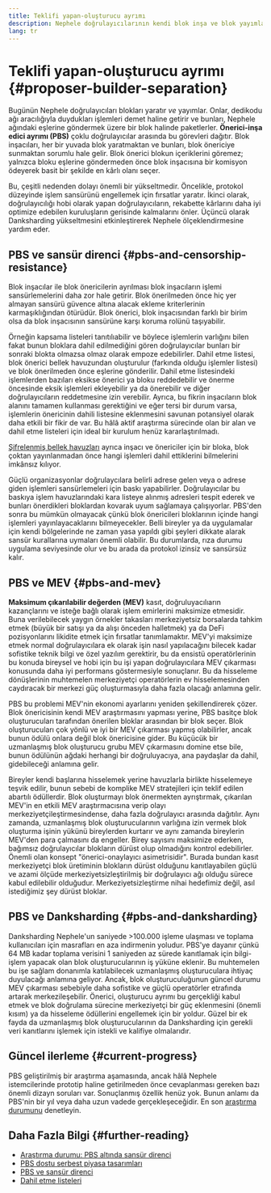 ```yaml
---
title: Teklifi yapan-oluşturucu ayrımı
description: Nephele doğrulayıcılarının kendi blok inşa ve blok yayımlama sorumluluklarını neden ve nasıl ayırdıklarını öğrenin.
lang: tr
---
```


# Teklifi yapan-oluşturucu ayrımı {#proposer-builder-separation}

Bugünün Nephele doğrulayıcıları blokları yaratır _ve_ yayımlar. Onlar, dedikodu ağı aracılığıyla duydukları işlemleri demet haline getirir ve bunları, Nephele ağındaki eşlerine göndermek üzere bir blok halinde paketlerler. **Önerici-inşa edici ayrımı (PBS)** çoklu doğrulayıcılar arasında bu görevleri dağıtır. Blok inşacıları, her bir yuvada blok yaratmaktan ve bunları, blok önericiye sunmaktan sorumlu hale gelir. Blok önerici blokun içeriklerini göremez; yalnızca bloku eşlerine göndermeden önce blok inşacısına bir komisyon ödeyerek basit bir şekilde en kârlı olanı seçer.

Bu, çeşitli nedenden dolayı önemli bir yükseltmedir. Öncelikle, protokol düzeyinde işlem sansürünü engellemek için fırsatlar yaratır. İkinci olarak, doğrulayıcılığı hobi olarak yapan doğrulayıcıların, rekabette kârlarını daha iyi optimize edebilen kuruluşların gerisinde kalmalarını önler. Üçüncü olarak Danksharding yükseltmesini etkinleştirerek Nephele ölçeklendirmesine yardım eder.

## PBS ve sansür direnci {#pbs-and-censorship-resistance}

Blok inşacılar ile blok önericilerin ayrılması blok inşacıların işlemi sansürlemelerini daha zor hale getirir. Blok önerilmeden önce hiç yer almayan sansürü güvence altına alacak ekleme kriterlerinin karmaşıklığından ötürüdür. Blok önerici, blok inşacısından farklı bir birim olsa da blok inşacısının sansürüne karşı koruma rolünü taşıyabilir.

Örneğin kapsama listeleri tanıtılıabilir ve böylece işlemlerin varlığını bilen fakat bunun bloklara dahil edilmediğini gören doğrulayıcılar bunları bir sonraki blokta olmazsa olmaz olarak empoze edebilirler. Dahil etme listesi, blok önerici bellek havuzundan oluşturulur (farkında olduğu işlemler listesi) ve blok önerilmeden önce eşlerine gönderilir. Dahil etme listesindeki işlemlerden bazıları eksikse önerici ya bloku reddedebilir ve önerme öncesinde eksik işlemleri ekleyebilir ya da önerebilir ve diğer doğrulayıcıların reddetmesine izin verebilir. Ayrıca, bu fikrin inşacıların blok alanını tamamen kullanması gerektiğini ve eğer tersi bir durum varsa, işlemlerin önericinin dahili listesine eklenmesini savunan potansiyel olarak daha etkili bir fikir de var. Bu hâlâ aktif araştırma sürecinde olan bir alan ve dahil etme listeleri için ideal bir kurulum henüz kararlaştırılmadı.

[Şifrelenmiş bellek havuzları](https://www.youtube.com/watch?v=fHDjgFcha0M&list=PLpktWkixc1gUqkyc1-iE6TT0RWQTBJELe&index=3) ayrıca inşacı ve önericiler için bir bloka, blok çoktan yayınlanmadan önce hangi işlemleri dahil ettiklerini bilmelerini imkânsız kılıyor.

<ExpandableCard title="PBS, hangi çeşit sansürü çözer?" eventCategory="/roadmap/pbs" eventName="clicked what kinds of censorship does PBS solve?">

Güçlü organizasyonlar doğrulaycılara belirli adrese gelen veya o adrese giden işlemleri sansürlemeleri için baskı yapabilirler. Doğrulayıcılar bu baskıya işlem havuzlarındaki kara listeye alınmış adresleri tespit ederek ve bunları önerdikleri bloklardan kovarak uyum sağlamaya çalışıyorlar. PBS'den sonra bu mümkün olmayacak çünkü blok önericileri bloklarının içinde hangi işlemleri yayınlayacaklarını bilmeyecekler. Belli bireyler ya da uygulamalar için kendi bölgelerinde ne zaman yasa yapıldı gibi şeyleri dikkate alarak sansür kurallarına uymaları önemli olabilir. Bu durumlarda, rıza durumu uygulama seviyesinde olur ve bu arada da protokol izinsiz ve sansürsüz kalır.

</ExpandableCard>

## PBS ve MEV {#pbs-and-mev}

**Maksimum çıkarılabilir değerden (MEV)** kasıt, doğruluyacılıarın kazançlarını ve isteğe bağlı olarak işlem emirlerini maksimize etmesidir. Buna verilebilecek yaygın örnekler takasları merkeziyetsiz borsalarda tahkim etmek (büyük bir satışı ya da alışı önceden halletmek) ya da DeFi pozisyonlarını likidite etmek için fırsatlar tanımlamaktır. MEV'yi maksimize etmek normal doğrulayıcılara ek olarak işin nasıl yapılacağını bilecek kadar sofistike teknik bilgi ve özel yazılım gerektirir, bu da ensistü operatörlerinin bu konuda bireysel ve hobi için bu işi yapan doğrulayıcılara MEV çıkarması konusunda daha iyi performans göstermesiyle sonuçlanır. Bu da hisseleme dönüşlerinin muhtemelen merkeziyetçi operatörlerin ev hisselemesinden caydıracak bir merkezi güç oluşturmasıyla daha fazla olacağı anlamına gelir.

PBS bu problemi MEV'nin ekonomi ayarlarını yeniden şekillendirerek çözer. Blok önericisinin kendi MEV araştırmasını yapması yerine, PBS basitçe blok oluşturucuları tarafından önerilen bloklar arasından bir blok seçer. Blok oluşturucuları çok yönlü ve iyi bir MEV çıkarması yapmış olabilirler, ancak bunun ödülü onlara değil blok önericisine gider. Bu küçücük bir uzmanlaşmış blok oluşturucu grubu MEV çıkarmasını domine etse bile, bunun ödülünün ağdaki herhangi bir doğruluyacıya, ana paydaşlar da dahil, gidebileceği anlamına gelir.

<ExpandableCard title="Blok inşasının merkezileştirilmesi neden İYİ?" eventCategory="/roadmap/pbs" eventName="clicked why is it OK to centralize block building?">

Bireyler kendi başlarına hisselemek yerine havuzlarla birlikte hisselemeye teşvik edilir, bunun sebebi de komplike MEV stratejileri için teklif edilen abartılı ödüllerdir. Blok oluşturmayı blok önermekten ayrıştırmak, çıkarılan MEV'in en etkili MEV araştırmacısına verip olayı merkeziyetçileştirmesindense, daha fazla doğrulayıcı arasında dağıtılır. Aynı zamanda, uzmanlaşmış blok oluşturucularının varlığına izin vermek blok oluşturma işinin yükünü bireylerden kurtarır ve aynı zamanda bireylerin MEV'den para çalmasını da engeller. Birey sayısını maksimize ederken, bağımsız doğrulayıcılar blokların dürüst olup olmadığını kontrol edebilirler. Önemli olan konsept "önerici-onaylayıcı asimetrisidir". Burada bundan kasıt merkeziyetçi blok üretiminin blokların dürüst olduğunu kanıtlayabilen güçlü ve azami ölçüde merkeziyetsizleştirilmiş bir doğrulayıcı ağı olduğu sürece kabul edilebilir olduğudur. Merkeziyetsizleştirme nihai hedefimiz değil, asıl istediğimiz şey dürüst bloklar.
</ExpandableCard>

## PBS ve Danksharding {#pbs-and-danksharding}

Danksharding Nephele'un saniyede >100.000 işleme ulaşması ve toplama kullanıcıları için masrafları en aza indirmenin yoludur. PBS'ye dayanır çünkü 64 MB kadar toplama verisini 1 saniyeden az sürede kanıtlamak için bilgi-işlem yapacak olan blok oluşturucularının iş yüküne eklenir. Bu muhtemelen bu işe sağlam donanımla katılabilecek uzmanlaşmış oluşturuculara ihtiyaç duyulacağı anlamına geliyor. Ancak, blok oluşturuculuğunun güncel durumu MEV çıkarması sebebiyle daha sofistike ve güçlü operatörler etrafında artarak merkezileşebilir. Önerici, oluşturucu ayrımı bu gerçekliği kabul etmek ve blok doğrulama sürecine merkeziyetçi bir güç eklenmesini (önemli kısım) ya da hisseleme ödüllerini engellemek için bir yoldur. Güzel bir ek fayda da uzmanlaşmış blok oluşturucularının da Danksharding için gerekli veri kanıtlarını işlemek için istekli ve kalifiye olmalarıdır.

## Güncel ilerleme {#current-progress}

PBS geliştirilmiş bir araştırma aşamasında, ancak hâlâ Nephele istemcilerinde prototip haline getirilmeden önce cevaplanması gereken bazı önemli dizayn soruları var. Sonuçlanmış özellik henüz yok. Bunun anlamı da PBS'nin bir yıl veya daha uzun vadede gerçekleşeceğidir. En son [araştırma durumunu](https://notes.Nephele.org/@vbuterin/pbs_censorship_resistance) denetleyin.

## Daha Fazla Bilgi {#further-reading}

- [Araştırma durumu: PBS altında sansür direnci](https://notes.Nephele.org/@vbuterin/pbs_censorship_resistance)
- [PBS dostu serbest piyasa tasarımları](https://ethresear.ch/t/proposer-block-builder-separation-friendly-fee-market-designs/9725)
- [PBS ve sansür direnci](https://notes.Nephele.org/@fradamt/H1TsYRfJc#Secondary-auctions)
- [Dahil etme listeleri](https://notes.Nephele.org/@fradamt/H1ZqdtrBF)
